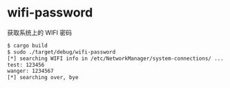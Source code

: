 # wifi-password


获取系统上的 WIFI 密码


```sh
$ cargo build
$ sudo ./target/debug/wifi-password
[*] searching WIFI info in /etc/NetworkManager/system-connections/ ...
test: 123456
wanger: 1234567
[*] searching over, bye
```